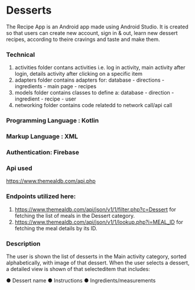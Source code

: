 # Desserts


The Recipe App is an Android app made using Android Studio. It is created so that users can create new account, sign in & out, learn new dessert recipes, according to theire cravings and taste and make them.

### Technical
1. activities folder contans activities i.e. log in activity, main activity after login, details activity after clicking on a specific item
2. adapters folder contains adapters for: database - directions - ingredients - main page - recipes
3. models folder contains classes to define a: database - direction - ingredient - recipe - user
4. networking folder contains code relatedd to network call/api call

### Programming Language : Kotlin

### Markup Language : XML

### Authentication: Firebase
  
### Api used

https://www.themealdb.com/api.php

### Endpoints utilized here:

1. https://www.themealdb.com/api/json/v1/1/filter.php?c=Dessert for fetching the list of meals in the Dessert category.
2. https://www.themealdb.com/api/json/v1/1/lookup.php?i=MEAL_ID for fetching the meal details by its ID.

### Description

The user is shown the list of desserts in the Main activity category, sorted alphabetically, with image of that dessert. When the user selects a dessert, a detailed view is shown of that selecteditem that includes:

● Dessert name
● Instructions
● Ingredients/measurements
